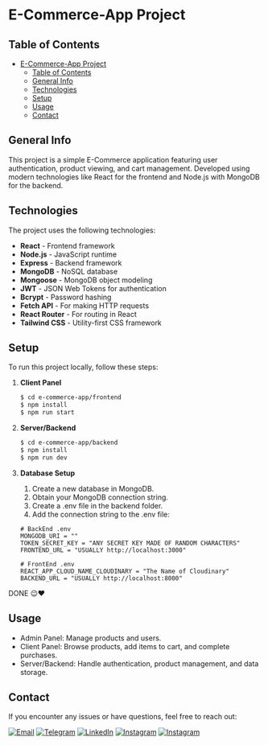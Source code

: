 # E-Commerce-App Project

## Table of Contents

- [E-Commerce-App Project](#e-commerce-app-project)
  - [Table of Contents](#table-of-contents)
  - [General Info](#general-info)
  - [Technologies](#technologies)
  - [Setup](#setup)
  - [Usage](#usage)
  - [Contact](#contact)

## General Info

This project is a simple E-Commerce application featuring user authentication, product viewing, and cart management. Developed using modern technologies like React for the frontend and Node.js with MongoDB for the backend.

## Technologies

The project uses the following technologies:

- **React** - Frontend framework
- **Node.js** - JavaScript runtime
- **Express** - Backend framework
- **MongoDB** - NoSQL database
- **Mongoose** - MongoDB object modeling
- **JWT** - JSON Web Tokens for authentication
- **Bcrypt** - Password hashing
- **Fetch API** - For making HTTP requests
- **React Router** - For routing in React
- **Tailwind CSS** - Utility-first CSS framework

## Setup

To run this project locally, follow these steps:

1. **Client Panel**

   ```bash
   $ cd e-commerce-app/frontend
   $ npm install
   $ npm run start
   ```

2. **Server/Backend**

   ```bash
   $ cd e-commerce-app/backend
   $ npm install
   $ npm run dev
   ```

3. **Database Setup**

   1. Create a new database in MongoDB.
   2. Obtain your MongoDB connection string.
   3. Create a .env file in the backend folder.
   4. Add the connection string to the .env file:

   ```env
   # BackEnd .env
   MONGODB_URI = ""
   TOKEN_SECRET_KEY = "ANY SECRET KEY MADE OF RANDOM CHARACTERS"
   FRONTEND_URL = "USUALLY http://localhost:3000"
   ```

   ```env
   # FrontEnd .env
   REACT_APP_CLOUD_NAME_CLOUDINARY = "The Name of Cloudinary"
   BACKEND_URL = "USUALLY http://localhost:8000"
   ```

DONE 😉❤️

## Usage

- Admin Panel: Manage products and users.
- Client Panel: Browse products, add items to cart, and complete purchases.
- Server/Backend: Handle authentication, product management, and data storage.

## Contact

If you encounter any issues or have questions, feel free to reach out:

[![Email](https://img.shields.io/badge/Email-D14836?style=for-the-badge&logo=gmail&logoColor=white)](mailto:husseinnajah123@gmail.com)
[![Telegram](https://img.shields.io/badge/Telegram-2CA5E0?style=for-the-badge&logo=telegram&logoColor=white)](https://t.me/hxg_1)
[![LinkedIn](https://img.shields.io/badge/LinkedIn-0077B5?style=for-the-badge&logo=linkedin&logoColor=white)](https://linkedin.com/in/izeus6994)
[![Instagram](https://img.shields.io/badge/Instagram-%23E4405F.svg?style=for-the-badge&logo=Instagram&logoColor=white)](https://instagram.com/hxg.1)
[![Instagram](https://img.shields.io/badge/WebCraft-%23E4405F.svg?style=for-the-badge&logo=Instagram&logoColor=white)](https://instagram.com/webcraf.t)
